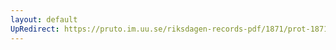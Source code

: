 ```yaml
---
layout: default
UpRedirect: https://pruto.im.uu.se/riksdagen-records-pdf/1871/prot-1871--fk--127.pdf
---
```

